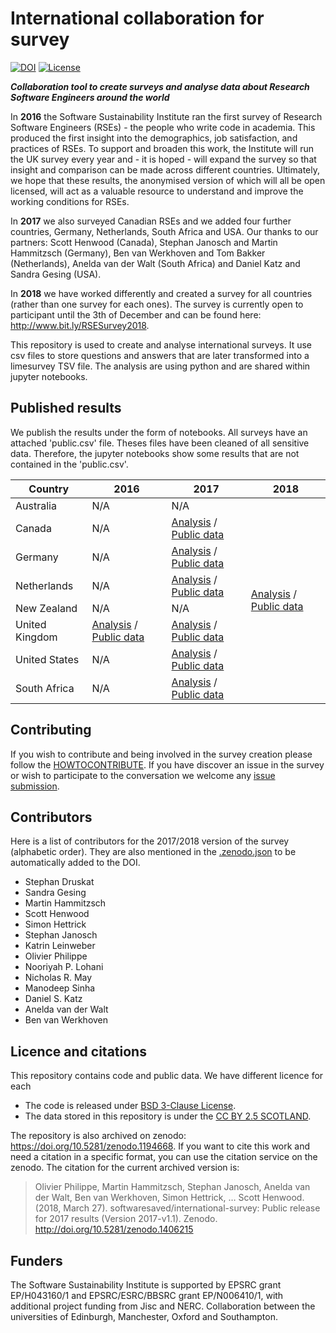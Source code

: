 # International collaboration for survey


[![DOI](https://zenodo.org/badge/63957124.svg)](https://zenodo.org/badge/latestdoi/63957124) [![License](https://img.shields.io/badge/License-BSD%203--Clause-blue.svg)](https://opensource.org/licenses/BSD-3-Clause)

***Collaboration tool to create surveys and analyse data about Research Software Engineers around the world***


In **2016** the Software Sustainability Institute ran the first survey of Research Software Engineers (RSEs) - the people who write code in academia. This produced the first insight into the demographics, job satisfaction, and practices of RSEs. To support and broaden this work, the Institute will run the UK survey every year and - it is hoped - will expand the survey so that insight and comparison can be made across different countries. Ultimately, we hope that these results, the anonymised version of which will all be open licensed, will act as a valuable resource to understand and improve the working conditions for RSEs.

In **2017** we also surveyed Canadian RSEs and we added four further countries, Germany, Netherlands, South Africa and USA. 
Our thanks to our partners: Scott Henwood (Canada), Stephan Janosch and Martin Hammitzsch (Germany), Ben van Werkhoven and Tom Bakker (Netherlands), Anelda van der Walt (South Africa) and Daniel Katz and Sandra Gesing (USA).

In **2018** we have worked differently and created a survey for all countries (rather than one survey for each ones). The survey is currently open to participant until the 3th of December and can be found here: http://www.bit.ly/RSESurvey2018.

This repository is used to create and analyse international surveys. It use csv files to store questions and answers that are later transformed into a limesurvey TSV file. The analysis are using python and are shared within jupyter notebooks.


## Published results
We publish the results under the form of notebooks. All surveys have an attached 'public.csv' file. Theses files have been cleaned of all sensitive data. Therefore, the jupyter notebooks show some results that are not contained in the 'public.csv'.

<table>
    <thead>
      <tr>
            <th>Country</th>
            <th>2016</th>
            <th>2017</th>
            <th>2018</th>
        </tr>
    </thead>
    <tbody>
        <tr>
            <td>Australia</td>
            <td>N/A</td>
            <td>N/A</td>
            <td rowspan=8><a href="https://github.com/softwaresaved/international-survey/tree/master/analysis/2018">Analysis</a> / <a href="https://github.com/softwaresaved/international-survey/blob/master/analysis/2018/data/public_data.csv">Public data</a></td>
        </tr>
        <tr>
            <td>Canada</td>
            <td>N/A</td>
            <td><a href="https://github.com/softwaresaved/international-survey/blob/master/analysis/2017/results_can.ipynb">Analysis</a> / <a href="https://github.com/softwaresaved/international-survey/blob/master/analysis/2017/can/data/public_data.csv">Public data</a></td>
        </tr>
        <tr>
            <td>Germany</td>
            <td>N/A</td>
            <td><a href="https://github.com/softwaresaved/international-survey/blob/master/analysis/2017/results_de_narrative.ipynb">Analysis</a> / <a href="https://github.com/softwaresaved/international-survey/blob/master/analysis/2017/de/data/public_data.csv">Public data</a></td>
        </tr>
        <tr>
            <td>Netherlands</td>
            <td>N/A</td>
            <td><a href="https://github.com/softwaresaved/international-survey/blob/master/analysis/2017/results_nl_narrative.ipynb">Analysis</a> / <a href="https://github.com/softwaresaved/international-survey/blob/master/analysis/2017/nl/data/public_data.csv">Public data</a></td>
        </tr>
        <tr>
            <td>New Zealand</td>
            <td>N/A</td>
            <td>N/A</td>
        </tr>
        <tr>
            <td>United Kingdom</td>
            <td><a href="https://github.com/softwaresaved/international-survey/blob/master/analysis/2016/results_uk_narrative.ipynb">Analysis</a> / <a href="https://github.com/softwaresaved/international-survey/blob/master/analysis/2016/uk/data/public_data.csv">Public data</a></td>
            <td><a href="https://github.com/softwaresaved/international-survey/blob/master/analysis/2017/results_uk_narrative.ipynb">Analysis</a> / <a href="https://github.com/softwaresaved/international-survey/blob/master/analysis/2017/uk/data/public_data.csv">Public data</a></td>
        </tr>
        <tr>
            <td>United States</td>
            <td>N/A</td>
            <td><a href="https://github.com/softwaresaved/international-survey/blob/master/analysis/2017/results_us_narrative.ipynb">Analysis</a> / <a href="https://github.com/softwaresaved/international-survey/blob/master/analysis/2017/us/data/public_data.csv">Public data</a></td>
        </tr>
        <tr>
            <td>South Africa</td>
            <td>N/A</td>
            <td><a href="https://github.com/softwaresaved/international-survey/blob/master/analysis/2017/results_zaf_narrative.ipynb">Analysis</a> / <a href="https://github.com/softwaresaved/international-survey/blob/master/analysis/2017/zaf/data/public_data.csv">Public data</a></td>
        </tr>
    </tbody>
</table>



## Contributing
If you wish to contribute and being involved in the survey creation please follow the [HOWTOCONTRIBUTE](https://github.com/softwaresaved/international-survey/blob/master/HOW%20TO%20CONTRIBUTE.md).
If you have discover an issue in the survey or wish to participate to the conversation we welcome any [issue submission](https://github.com/softwaresaved/international-survey/issues).


## Contributors
Here is a list of contributors for the 2017/2018 version of the survey (alphabetic order). They are also mentioned in the [.zenodo.json](https://github.com/softwaresaved/international-survey/blob/master/.zenodo.json) to be automatically added to the DOI.
* Stephan Druskat
* Sandra Gesing
* Martin Hammitzsch
* Scott Henwood
* Simon Hettrick
* Stephan Janosch
* Katrin Leinweber
* Olivier Philippe
* Nooriyah P. Lohani
* Nicholas R. May
* Manodeep Sinha
* Daniel S. Katz
* Anelda van der Walt
* Ben van Werkhoven

## Licence and citations

This repository contains code and public data. We have different licence for each
* The code is released under [BSD 3-Clause License](https://github.com/softwaresaved/international-survey/blob/master/LICENSE.md).
* The data stored in this repository is under the [CC BY 2.5 SCOTLAND](https://github.com/softwaresaved/international-survey/blob/master/LICENSE_FOR_DATA).

The repository is also archived on zenodo: https://doi.org/10.5281/zenodo.1194668.
If you want to cite this work and need a citation in a specific format, you can use the citation service on the zenodo.
The citation for the current archived version is:
> Olivier Philippe, Martin Hammitzsch, Stephan Janosch, Anelda van der Walt, Ben van Werkhoven, Simon Hettrick, … Scott Henwood. (2018, March 27). softwaresaved/international-survey: Public release for 2017 results (Version 2017-v1.1). Zenodo. http://doi.org/10.5281/zenodo.1406215


## Funders
The Software Sustainability Institute is supported by EPSRC grant EP/H043160/1 and EPSRC/ESRC/BBSRC grant EP/N006410/1, with additional project funding from Jisc and NERC. Collaboration between the universities of Edinburgh, Manchester, Oxford and Southampton.
